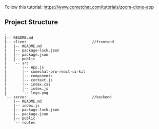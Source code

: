 Follow this tutorial: https://www.cometchat.com/tutorials/zoom-clone-app

## Project Structure

    .
    |-- README.md
    |-- client                              //frontend
    |   |-- README.md
    |   |-- package-lock.json
    |   |-- package.json
    |   |-- public
    |   `-- src
    |       |-- App.js
    |       |-- comechat-pro-react-ui-kit
    |       |-- components
    |       |-- context.js
    |       |-- index.css
    |       |-- index.js
    |       `-- logo.png
    `-- server                              //backend
        |-- README.md
        |-- index.js
        |-- package-lock.json
        |-- package.json
        |-- public
        `-- routes

